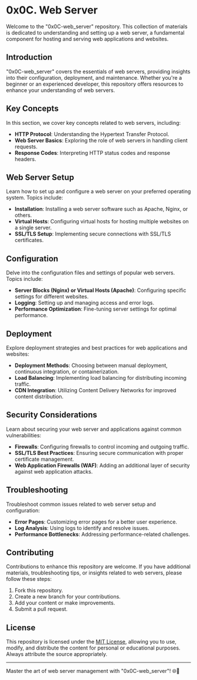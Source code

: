 # 0x0C. Web Server

Welcome to the "0x0C-web_server" repository. This collection of materials is dedicated to understanding and setting up a web server, a fundamental component for hosting and serving web applications and websites.

## Introduction

"0x0C-web_server" covers the essentials of web servers, providing insights into their configuration, deployment, and maintenance. Whether you're a beginner or an experienced developer, this repository offers resources to enhance your understanding of web servers.

## Key Concepts

In this section, we cover key concepts related to web servers, including:

- **HTTP Protocol**: Understanding the Hypertext Transfer Protocol.
- **Web Server Basics**: Exploring the role of web servers in handling client requests.
- **Response Codes**: Interpreting HTTP status codes and response headers.

## Web Server Setup

Learn how to set up and configure a web server on your preferred operating system. Topics include:

- **Installation**: Installing a web server software such as Apache, Nginx, or others.
- **Virtual Hosts**: Configuring virtual hosts for hosting multiple websites on a single server.
- **SSL/TLS Setup**: Implementing secure connections with SSL/TLS certificates.

## Configuration

Delve into the configuration files and settings of popular web servers. Topics include:

- **Server Blocks (Nginx) or Virtual Hosts (Apache)**: Configuring specific settings for different websites.
- **Logging**: Setting up and managing access and error logs.
- **Performance Optimization**: Fine-tuning server settings for optimal performance.

## Deployment

Explore deployment strategies and best practices for web applications and websites:

- **Deployment Methods**: Choosing between manual deployment, continuous integration, or containerization.
- **Load Balancing**: Implementing load balancing for distributing incoming traffic.
- **CDN Integration**: Utilizing Content Delivery Networks for improved content distribution.

## Security Considerations

Learn about securing your web server and applications against common vulnerabilities:

- **Firewalls**: Configuring firewalls to control incoming and outgoing traffic.
- **SSL/TLS Best Practices**: Ensuring secure communication with proper certificate management.
- **Web Application Firewalls (WAF)**: Adding an additional layer of security against web application attacks.

## Troubleshooting

Troubleshoot common issues related to web server setup and configuration:

- **Error Pages**: Customizing error pages for a better user experience.
- **Log Analysis**: Using logs to identify and resolve issues.
- **Performance Bottlenecks**: Addressing performance-related challenges.

## Contributing

Contributions to enhance this repository are welcome. If you have additional materials, troubleshooting tips, or insights related to web servers, please follow these steps:

1. Fork this repository.
2. Create a new branch for your contributions.
3. Add your content or make improvements.
4. Submit a pull request.

## License

This repository is licensed under the [MIT License](LICENSE), allowing you to use, modify, and distribute the content for personal or educational purposes. Always attribute the source appropriately.

---

Master the art of web server management with "0x0C-web_server"! 🌐🚀
